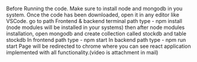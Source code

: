 Before Running the code.
Make sure to install node and mongodb in you system.
Once the code has been downloaded, open it in any editor like VSCode.
go to path Frontend & backend terminal path type - npm install (node modules will be installed in your systems) then after node modules installation, open mongodb and create collection called stockdb and table stockdb
In frontend path type - npm start
In backend path type - npm run start
Page will be redirected to chrome where you can see react application implemented with all functionality.(video is attachment in mail)